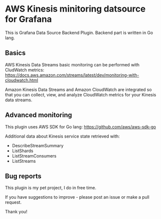# AWS Kinesis minitoring datsource for Grafana

This is Grafana Data Source Backend Plugin. Backend part is written in Go lang.

## Basics

AWS Kinesis Data Streams basic monitoring can be performed with CludWatch metrics:
https://docs.aws.amazon.com/streams/latest/dev/monitoring-with-cloudwatch.html

Amazon Kinesis Data Streams and Amazon CloudWatch are integrated so that you can collect, view, and analyze CloudWatch metrics for your Kinesis data streams.

## Advanced monitoring

This plugin uses AWS SDK for Go lang: https://github.com/aws/aws-sdk-go

Additional data about Kinesis service state retrieved with:

 * DescribeStreamSummary
 * ListShards
 * ListStreamConsumers
 * ListStreams

## Bug reports

This plugin is my pet project, I do in free time.

If you have suggestions to improve - please post an issue or make a pull request.

Thank you!
